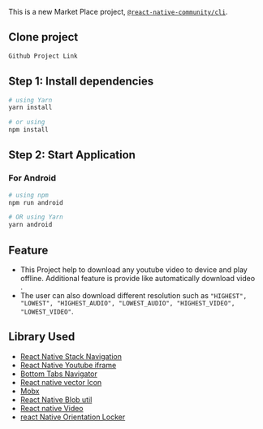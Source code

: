 This is a new Market Place project, [`@react-native-community/cli`](https://github.com/react-native-community/cli).

## Clone project

```bash
Github Project Link
```

## Step 1: Install dependencies

```bash
# using Yarn
yarn install

# or using
npm install

```

## Step 2: Start Application

### For Android

```bash
# using npm
npm run android

# OR using Yarn
yarn android
```

## Feature

- This Project help to download any youtube video to device and play offline. Additional feature is provide like automatically download video<br>.
- The user can also download different resolution such as `"HIGHEST", "LOWEST", "HIGHEST_AUDIO", "LOWEST_AUDIO", "HIGHEST_VIDEO", "LOWEST_VIDEO"`.

## Library Used

- [React Native Stack Navigation](https://reactnavigation.org/docs/native-stack-navigator)
- [React Native Youtube iframe](https://www.npmjs.com/package/react-native-youtube-iframe)
- [Bottom Tabs Navigator](https://reactnavigation.org/docs/bottom-tab-navigator)
- [React native vector Icon](https://www.npmjs.com/package/react-native-vector-icons)
- [Mobx](https://mobx.js.org/README.html)
- [React Native Blob util](https://www.npmjs.com/package/react-native-blob-util)
- [React native Video](https://www.npmjs.com/package/react-native-video)
- [react Native Orientation Locker](https://www.npmjs.com/package/react-native-orientation-locker)
